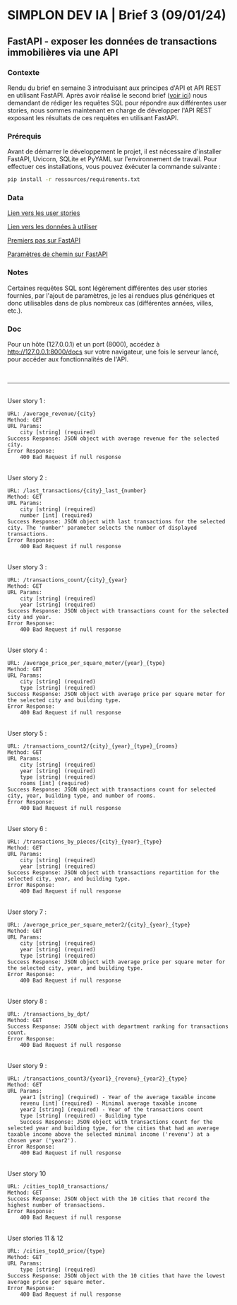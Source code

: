 # SIMPLON DEV IA | Brief 3 (09/01/24)

## FastAPI - exposer les données de transactions immobilières via une API

### Contexte

Rendu du brief en semaine 3 introduisant aux principes d'API et API REST en utilisant FastAPI. Après avoir réalisé le second brief ([voir ici](https://github.com/Sandalcho7/simplon_brief02)) nous demandant de rédiger les requêtes SQL pour répondre aux différentes user stories, nous sommes maintenant en charge de développer l'API REST exposant les résultats de ces requêtes en utilisant FastAPI.

### Prérequis

Avant de démarrer le développement le projet, il est nécessaire d'installer FastAPI, Uvicorn, SQLite et PyYAML sur l'environnement de travail. Pour effectuer ces installations, vous pouvez éxécuter la commande suivante :
```bash
pip install -r ressources/requirements.txt
```

### Data

[Lien vers les user stories](https://docs.google.com/spreadsheets/d/110DFqhV0eNhR1mzBkRR5DD6Aey-lgXuTlf3VeSzWD58/edit#gid=0)

[Lien vers les données à utiliser](https://www.kaggle.com/datasets/benoitfavier/immobilier-france/data)

[Premiers pas sur FastAPI](https://fastapi.tiangolo.com/fr/tutorial/first-steps/)

[Paramètres de chemin sur FastAPI](https://fastapi.tiangolo.com/fr/tutorial/path-params/)

### Notes

Certaines requêtes SQL sont légèrement différentes des user stories fournies, par l'ajout de paramètres, je les ai rendues plus génériques et donc utilisables dans de plus nombreux cas (différentes années, villes, etc.).

### Doc

Pour un hôte (127.0.0.1) et un port (8000), accédez à http://127.0.0.1:8000/docs sur votre navigateur, une fois le serveur lancé, pour accéder aux fonctionnalités de l'API.

<br><hr>

<br>User story 1 :

    URL: /average_revenue/{city}
    Method: GET
    URL Params:
        city [string] (required)
    Success Response: JSON object with average revenue for the selected city.
    Error Response:
        400 Bad Request if null response

<br>User story 2 :

    URL: /last_transactions/{city}_last_{number}
    Method: GET
    URL Params:
        city [string] (required)
        number [int] (required)
    Success Response: JSON object with last transactions for the selected city. The 'number' parameter selects the number of displayed transactions.
    Error Response:
        400 Bad Request if null response

<br>User story 3 :

    URL: /transactions_count/{city}_{year}
    Method: GET
    URL Params:
        city [string] (required)
        year [string] (required)
    Success Response: JSON object with transactions count for the selected city and year.
    Error Response:
        400 Bad Request if null response

<br>User story 4 :

    URL: /average_price_per_square_meter/{year}_{type}
    Method: GET
    URL Params:
        city [string] (required)
        type [string] (required)
    Success Response: JSON object with average price per square meter for the selected city and building type.
    Error Response:
        400 Bad Request if null response

<br>User story 5 :

    URL: /transactions_count2/{city}_{year}_{type}_{rooms}
    Method: GET
    URL Params:
        city [string] (required)
        year [string] (required)
        type [string] (required)
        rooms [int] (required)
    Success Response: JSON object with transactions count for selected city, year, building type, and number of rooms.
    Error Response:
        400 Bad Request if null response

<br>User story 6 :

    URL: /transactions_by_pieces/{city}_{year}_{type}
    Method: GET
    URL Params:
        city [string] (required)
        year [string] (required)
    Success Response: JSON object with transactions repartition for the selected city, year, and building type.
    Error Response:
        400 Bad Request if null response

<br>User story 7 :

    URL: /average_price_per_square_meter2/{city}_{year}_{type}
    Method: GET
    URL Params:
        city [string] (required)
        year [string] (required)
        type [string] (required)
    Success Response: JSON object with average price per square meter for the selected city, year, and building type.
    Error Response:
        400 Bad Request if null response

<br>User story 8 :

    URL: /transactions_by_dpt/
    Method: GET
    Success Response: JSON object with department ranking for transactions count.
    Error Response:
        400 Bad Request if null response

<br>User story 9 :

    URL: /transactions_count3/{year1}_{revenu}_{year2}_{type}
    Method: GET
    URL Params:
        year1 [string] (required) - Year of the average taxable income
        revenu [int] (required) - Minimal average taxable income
        year2 [string] (required) - Year of the transactions count
        type [string] (required) - Building type
        Success Response: JSON object with transactions count for the selected year and building type, for the cities that had an average taxable income above the selected minimal income ('revenu') at a chosen year ('year2').
    Error Response:
        400 Bad Request if null response

<br>User story 10

    URL: /cities_top10_transactions/
    Method: GET
    Success Response: JSON object with the 10 cities that record the highest number of transactions.
    Error Response:
        400 Bad Request if null response

<br>User stories 11 & 12

    URL: /cities_top10_price/{type}
    Method: GET
    URL Params:
        type [string] (required)
    Success Response: JSON object with the 10 cities that have the lowest average price per square meter.
    Error Response:
        400 Bad Request if null response
